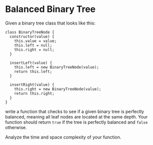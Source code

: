 # Balanced Binary Tree

Given a binary tree class that looks like this:

    class BinaryTreeNode {
      constructor(value) {
        this.value = value;
        this.left = null;
        this.right = null;
      }

      insertLeft(value) {
        this.left = new BinaryTreeNode(value);
        return this.left;
      }

      insertRight(value) {
        this.right = new BinaryTreeNode(value);
        return this.right;
      }
    }

write a function that checks to see if a given binary tree is perfectly balanced, meaning all leaf nodes are located at the same depth. Your function should return `true` if the tree is perfectly balanced and `false` otherwise.

Analyze the time and space complexity of your function.
